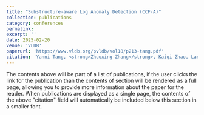 ```yaml
---
title: "Substructure-aware Log Anomaly Detection (CCF-A)"
collection: publications
category: conferences
permalink: 
excerpt: ''
date: 2025-02-20
venue: 'VLDB'
paperurl: 'https://www.vldb.org/pvldb/vol18/p213-tang.pdf'
citation: 'Yanni Tang, <strong>Zhuoxing Zhang</strong>, Kaiqi Zhao, Lanting Fang, Zhenhua Li, and Wu Chen. "Substructure-aware log anomaly detection." Proceedings of the VLDB Endowment 18, no. 2 (2024): 213-225.'
---
```


The contents above will be part of a list of publications, if the user clicks the link for the publication than the contents of section will be rendered as a full page, allowing you to provide more information about the paper for the reader. When publications are displayed as a single page, the contents of the above "citation" field will automatically be included below this section in a smaller font.
